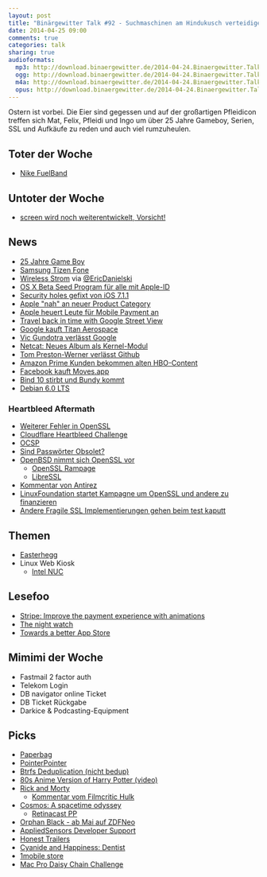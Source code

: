 ```yaml
---
layout: post
title: "Binärgewitter Talk #92 - Suchmaschinen am Hindukusch verteidigen"
date: 2014-04-25 09:00
comments: true
categories: talk
sharing: true
audioformats:
  mp3: http://download.binaergewitter.de/2014-04-24.Binaergewitter.Talk.92.mp3
  ogg: http://download.binaergewitter.de/2014-04-24.Binaergewitter.Talk.92.ogg
  m4a: http://download.binaergewitter.de/2014-04-24.Binaergewitter.Talk.92.m4a
  opus: http://download.binaergewitter.de/2014-04-24.Binaergewitter.Talk.92.opus
---
```

Ostern ist vorbei. Die Eier sind gegessen und auf der großartigen Pfleidicon treffen sich Mat, Felix, Pfleidi und Ingo um über 25 Jahre Gameboy, Serien, SSL und Aufkäufe zu reden und auch viel rumzuheulen.

## Toter der Woche

- [Nike FuelBand]( http://www.cnet.com/news/nike-fires-fuelband-engineers-will-stop-making-wearable-hardware/ )

## Untoter der Woche

- [screen wird noch weiterentwickelt, Vorsicht!]( https://www.archlinux.org/news/screen-420-cannot-reattach-older-instances/ )

## News

- [25 Jahre Game Boy]( https://de.wikipedia.org/wiki/Game_Boy )
- [Samsung Tizen Fone]( http://www.gulli.com/news/23709-neuer-versuch-samsungs-tizen-smartphone-erscheint-im-sommer-2014-04-16 )
- [Wireless Strom](http://www.golem.de/news/energieversorgung-forscher-uebertragen-strom-drahtlos-ueber-5-meter-1404-106002.html ) via [@EricDanielski]( http://twitter.com/EricDanielski ) 
- [OS X Beta Seed Program für alle mit Apple-ID]( https://appleseed.apple.com/sp/betaprogram )
- [Security holes gefixt von iOS 7.1.1]( http://arstechnica.com/security/2014/04/apple-users-left-exposed-to-serious-threats-for-weeks-former-employee-says/ )
- [Apple "nah" an neuer Product Category]( http://www.theverge.com/2014/4/24/5644896/apple-closer-than-ever-to-entering-new-product-category-ceo-says )
- [Apple heuert Leute für Mobile Payment an]( http://recode.net/2014/04/21/apple-interviewing-job-candidates-for-mobile-payments-push/ )
- [Travel back in time with Google Street View]( http://arstechnica.com/gadgets/2014/04/time-travel-is-just-a-click-away-google-opens-up-street-view-archives/ )
- [Google kauft Titan Aerospace]( http://www.fastcompany.com/3029099/most-innovative-companies/google-buys-titan-aerospace-the-drone-company-facebook-had-its-eye )
- [Vic Gundotra verlässt Google]( http://www.theverge.com/2014/4/24/5649366/google-boss-vic-gundotra-is-leaving-the-company )
- [Netcat: Neues Album als Kernel-Modul](http://www.pro-linux.de/news/1/21020/netcat-neues-album-als-kernel-modul.html )
- [Tom Preston-Werner verlässt Github]( https://github.com/blog/1823-results-of-the-github-investigation )
- [Amazon Prime Kunden bekommen alten HBO-Content]( http://meedia.de/2014/04/23/hbo-serien-und-filme-bald-fuer-amazon-prime-kunden-verfuegbar/ )
- [Facebook kauft Moves.app]( http://mashable.com/2014/04/24/facebook-acquires-moves-app/ )
- [Bind 10 stirbt und Bundy kommt](http://www.pro-linux.de/news/1/21010/aus-bind-10-wird-bundy.html )
- [Debian 6.0 LTS]( http://www.pro-linux.de/news/1/21003/debian-lts-wird-realitaet.html )

### Heartbleed Aftermath

- [Weiterer Fehler in OpenSSL]( http://seclists.org/fulldisclosure/2014/Apr/117 )
- [Cloudflare Heartbleed Challenge]( http://blog.cloudflare.com/answering-the-critical-question-can-you-get-private-ssl-keys-using-heartbleed )
- [OCSP](http://de.wikipedia.org/wiki/Online_Certificate_Status_Protocol )
- [Sind Passwörter Obsolet?]( https://medium.com/p/9ed56d483eb )
- [OpenBSD nimmt sich OpenSSL vor]( http://www.openbsd.org/cgi-bin/cvsweb/src/lib/libssl/src/ssl/ )
     * [OpenSSL Rampage]( http://opensslrampage.org/ )
     * [LibreSSL]( http://www.libressl.org/ )
- [Kommentar von Antirez]( http://antirez.com/news/76 )
- [LinuxFoundation startet Kampagne um OpenSSL und andere zu finanzieren]( http://www.linuxfoundation.org/news-media/announcements/2014/04/amazon-web-services-cisco-dell-facebook-fujitsu-google-ibm-intel )
- [Andere Fragile SSL Implementierungen gehen beim test kaputt]( https://isc.sans.edu/diary/Be+Careful+what+you+Scan+for%21/18017 )

## Themen

- [Easterhegg](http://eh14.easterhegg.eu/ )
- Linux Web Kiosk
    * [Intel NUC]( http://www.intel.com/content/www/us/en/nuc/overview.html )

## Lesefoo

- [Stripe: Improve the payment experience with animations]( https://medium.com/p/3d1b0a9b810e )    
- [The night watch]( https://research.microsoft.com/en-us/people/mickens/thenightwatch.pdf )
- [Towards a better App Store]( http://david-smith.org/blog/2014/04/16/towards-a-better-app-store/ )

## Mimimi der Woche

- Fastmail 2 factor auth
- Telekom Login
- DB navigator online Ticket
- DB Ticket Rückgabe
- Darkice & Podcasting-Equipment

## Picks

- [Paperbag]( http://paperbag.io/ )
- [PointerPointer]( http://www.pointerpointer.com/ )
- [Btrfs Deduplication (nicht bedup)]( https://github.com/markfasheh/duperemove )
- [80s Anime Version of Harry Potter (video)]( http://www.wired.com/2014/04/harry-potter-anime/ )
- [Rick and Morty]( http://www.imdb.com/title/tt2861424/ )
    * [Kommentar vom Filmcritic Hulk]( http://badassdigest.com/2014/04/11/rick-and-mortty-is-the-best-show-on-television/ )
- [Cosmos: A spacetime odyssey]( http://en.wikipedia.org/wiki/Cosmos:_A_Spacetime_Odyssey )
    * [Retinacast PP]( http://retinacast.de/rtc-pp-e33-cosmos/ )
- [Orphan Black - ab Mai auf ZDFNeo]( http://de.wikipedia.org/wiki/Orphan_Black )
- [AppliedSensors Developer Support]( http://mailman.twinspot.net/listinfo/iaqusb )
- [Honest Trailers]( https://www.youtube.com/playlist?list=PL86F4D497FD3CACCE )
- [Cyanide and Happiness: Dentist]( https://www.youtube.com/watch?v=gzsrooteAZw )
- [1mobile store]( http://www.1mobile.com/ )
- [Mac Pro Daisy Chain Challenge]( http://www.macworld.com/article/2146360/lab-tested-the-mac-pro-daisy-chain-challenge.html )
